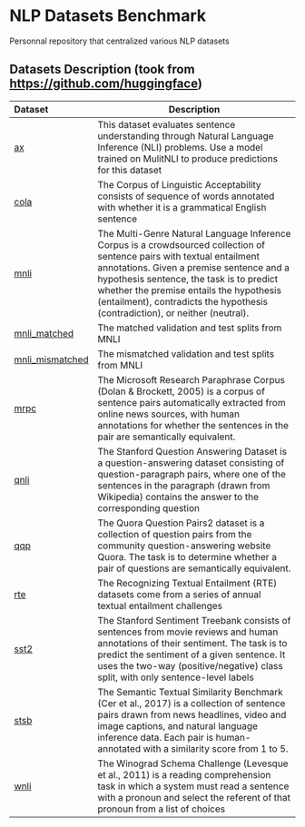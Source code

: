 # NLP Datasets Benchmark
Personnal repository that centralized various NLP datasets

## Datasets Description (took from https://github.com/huggingface)

|Dataset|Description|
|:---------|-------------|
|[ax](./GLUE/ax/)|This dataset evaluates sentence understanding through Natural Language Inference (NLI) problems. Use a model trained on MulitNLI to produce predictions for this dataset|
|[cola](./GLUE/cola/)|The Corpus of Linguistic Acceptability consists of sequence of words annotated with whether it is a grammatical English sentence|
|[mnli](./GLUE/mnli/)|The Multi-Genre Natural Language Inference Corpus is a crowdsourced collection of sentence pairs with textual entailment annotations. Given a premise sentence and a hypothesis sentence, the task is to predict whether the premise entails the hypothesis (entailment), contradicts the hypothesis (contradiction), or neither (neutral).|
|[mnli_matched](./GLUE/mnli_matched/)|The matched validation and test splits from MNLI|
|[mnli_mismatched](./GLUE/mnli_mismatched/)|The mismatched validation and test splits from MNLI|
|[mrpc](./GLUE/mrpc/)|The Microsoft Research Paraphrase Corpus (Dolan & Brockett, 2005) is a corpus of sentence pairs automatically extracted from online news sources, with human annotations for whether the sentences in the pair are semantically equivalent.|
|[qnli](./GLUE/qnli/)|The Stanford Question Answering Dataset is a question-answering dataset consisting of question-paragraph pairs, where one of the sentences in the paragraph (drawn from Wikipedia) contains the answer to the corresponding question |
|[qqp](./GLUE/qqp/)|The Quora Question Pairs2 dataset is a collection of question pairs from the community question-answering website Quora. The task is to determine whether a pair of questions are semantically equivalent.|
|[rte](./GLUE/rte/)|The Recognizing Textual Entailment (RTE) datasets come from a series of annual textual entailment challenges|
|[sst2](./GLUE/sst2/)|The Stanford Sentiment Treebank consists of sentences from movie reviews and human annotations of their sentiment. The task is to predict the sentiment of a given sentence. It uses the two-way (positive/negative) class split, with only sentence-level labels|
|[stsb](./GLUE/stsb/)|The Semantic Textual Similarity Benchmark (Cer et al., 2017) is a collection of sentence pairs drawn from news headlines, video and image captions, and natural language inference data. Each pair is human-annotated with a similarity score from 1 to 5.|
|[wnli](./GLUE/wnli/)|The Winograd Schema Challenge (Levesque et al., 2011) is a reading comprehension task in which a system must read a sentence with a pronoun and select the referent of that pronoun from a list of choices
